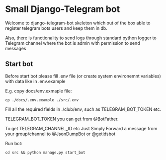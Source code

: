 # Small Django-Telegram bot

Welcome to django-telegram-bot skeleton which out of the box able to register telegram bots users and keep them in db.

Also, there is functionality to send logs through standard python logger to Telegram channel where
the bot is admin with permission to send messages

## Start bot

Before start bot please fill .env file (or create system environemnt variables) with data like in .env.example

E.g. copy docs/env.exmaple file:

`cp ./docs/.env.example ./src/.env`

Fill all the required fields in ./club/env, such as TELEGRAM_BOT_TOKEN etc.

TELEGRAM_BOT_TOKEN you can get from @BotFather.

To get TELEGRAM_CHANNEL_ID etc Just Simply Forward a message from your group/channel to @JsonDumpBot or @getidsbot

Run bot:

`cd src && python manage.py start_bot`
